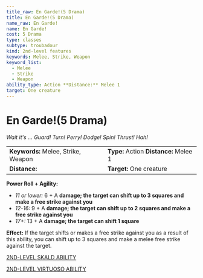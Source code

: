 ```yaml
---
title_raw: En Garde!(5 Drama)
title: En Garde!(5 Drama)
name_raw: En Garde!
name: En Garde!
cost: 5 Drama
type: classes
subtype: troubadour
kind: 2nd-level features
keywords: Melee, Strike, Weapon
keyword_list:
  - Melee
  - Strike
  - Weapon
ability_type: Action **Distance:** Melee 1
target: One creature
---
```


# En Garde!(5 Drama)

*Wait it's ... Guard! Turn! Perry! Dodge! Spin! Thrust! Hah!*

|                                     |                                        |
| :---------------------------------- | :------------------------------------- |
| **Keywords:** Melee, Strike, Weapon | **Type:** Action **Distance:** Melee 1 |
| **Distance:**                       | **Target:** One creature               |

**Power Roll + Agility:**

- *11 or lower:* 6 + A **damage; the target can shift up to 3 squares and make a free strike against you**
- *12-16:* 9 + A **damage; the target can shift up to 2 squares and make a free strike against you**
- *17+:* 13 + A **damage; the target can shift 1 square**

**Effect:** If the target shifts or makes a free strike against you as a result of this ability, you can shift up to 3 squares and make a melee free strike against the target.

[2ND-LEVEL SKALD ABILITY](./2nd-Level%20Skald%20Ability.md)

[2ND-LEVEL VIRTUOSO ABILITY](./2nd-Level%20Virtuoso%20Ability.md)
